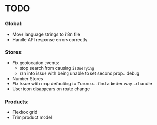 # TODO

### Global:
- Move language strings to i18n file
- Handle API response errors correctly

### Stores:
- Fix geolocation events:
  - stop search from causing `isQuerying`
  - ran into issue with being unable to set second prop.. debug
- Number Stores
- Fix issue with map defaulting to Toronto... find a better way to handle
- User icon disappears on route change

### Products:
- Flexbox grid
- Trim product model
